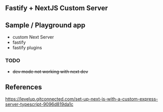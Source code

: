 ## Fastify + NextJS Custom Server

## Sample / Playground app
* custom Next Server
* fastify
* fastify plugins

### TODO
* ~~dev mode not working with next dev~~


## References
https://levelup.gitconnected.com/set-up-next-js-with-a-custom-express-server-typescript-9096d819da1c